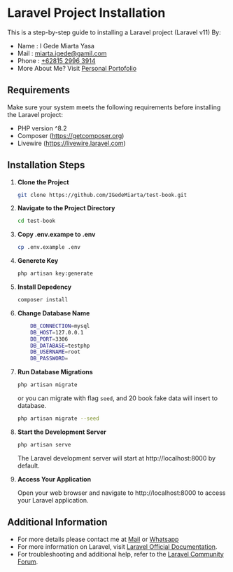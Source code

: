 # Laravel Project Installation

This is a step-by-step guide to installing a Laravel project (Laravel v11)
By:

-   Name : I Gede Miarta Yasa
-   Mail : [miarta.igede@gamil.com](mailto:miarta.igede@gamil.com)
-   Phone : [+62815 2996 3914](https://wa.me/6281529963914)
-   More About Me? Visit [Personal Portofolio](https://igede-miarta.testmaster.site/)

## Requirements

Make sure your system meets the following requirements before installing the Laravel project:

-   PHP version ^8.2
-   Composer (https://getcomposer.org)
-   Livewire (https://livewire.laravel.com)

## Installation Steps

1. **Clone the Project**

    ```bash
    git clone https://github.com/IGedeMiarta/test-book.git
    ```

2. **Navigate to the Project Directory**

    ```bash
    cd test-book
    ```

3. **Copy .env.exampe to .env**
    ```bash
    cp .env.example .env
    ```
4. **Generete Key**
    ```bash
    php artisan key:generate
    ```
5. **Install Depedency**
    ```bash
    composer install
    ```
6. **Change Database Name**

    ```bash
        DB_CONNECTION=mysql
        DB_HOST=127.0.0.1
        DB_PORT=3306
        DB_DATABASE=testphp
        DB_USERNAME=root
        DB_PASSWORD=
    ```

7. **Run Database Migrations**
    ```bash
    php artisan migrate
    ```
    or you can migrate with flag `seed`, and 20 book fake data will insert to database.
    ```bash
    php artisan migrate --seed
    ```
8. **Start the Development Server**

    ```bash
    php artisan serve
    ```

    The Laravel development server will start at http://localhost:8000 by default.

9. **Access Your Application**

    Open your web browser and navigate to http://localhost:8000 to access your Laravel application.

## Additional Information

-   For more details please contact me at [Mail](mailto:miarta.igede@gamil.com) or [Whatsapp](wa.me/628152263914)
-   For more information on Laravel, visit [Laravel Official Documentation](https://laravel.com/docs).
-   For troubleshooting and additional help, refer to the [Laravel Community Forum](https://laracasts.com/discuss).
